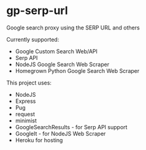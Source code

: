 # gp-serp-url
Google search proxy using the SERP URL and others

Currently supported:

- Google Custom Search Web/API
- Serp API
- NodeJS Google Search Web Scraper
- Homegrown Python Google Search Web Scraper

This project uses:
- NodeJS
- Express
- Pug
- request
- minimist
- GoogleSearchResults - for Serp API support
- GoogleIt - for NodeJS Web Scraper
- Heroku for hosting


